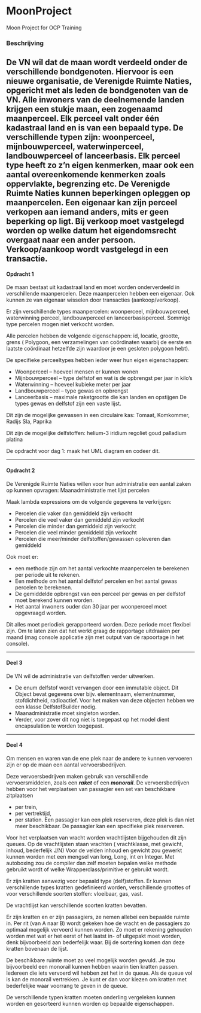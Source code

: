 # MoonProject

Moon Project for OCP Training

### Beschrijving

De VN wil dat de maan wordt verdeeld onder de verschillende bondgenoten. Hiervoor is een nieuwe organisatie, de
Verenigde Ruimte Naties, opgericht met als leden de bondgenoten van de VN. Alle inwoners van de deelnemende landen
krijgen een stukje maan, een zogenaamd maanperceel. Elk perceel valt onder één kadastraal land en is van een bepaald
type. De verschillende typen zijn: woonperceel, mijnbouwperceel, waterwinperceel, landbouwperceel of lanceerbasis. Elk
perceel type heeft zo z’n eigen kenmerken, maar ook een aantal overeenkomende kenmerken zoals oppervlakte, begrenzing
etc. De Verenigde Ruimte Naties kunnen beperkingen opleggen op maanpercelen. Een eigenaar kan zijn perceel verkopen aan
iemand anders, mits er geen beperking op ligt. Bij verkoop moet vastgelegd worden op welke datum het eigendomsrecht
overgaat naar een ander persoon. Verkoop/aankoop wordt vastgelegd in een transactie.
---

#### **Opdracht 1**

De maan bestaat uit kadastraal land en moet worden onderverdeeld in verschillende maanpercelen. Deze maanpercelen hebben
een eigenaar. Ook kunnen ze van eigenaar wisselen door transacties (aankoop/verkoop).

Er zijn verschillende types maanpercelen: woonperceel, mijnbouwperceel, waterwinning perceel, landbouwperceel en
lanceerbasisperceel. Sommige type percelen mogen niet verkocht worden.

Alle percelen hebben de volgende eigenschappen: id, locatie, grootte, grens (
Polygoon, een verzamelingen van coördinaten waarbij de eerste en laatste coördinaat hetzelfde zijn waardoor je een
gesloten polygoon hebt).

De specifieke perceeltypes hebben ieder weer hun eigen eigenschappen:

* Woonperceel – hoeveel mensen er kunnen wonen
* Mijnbouwperceel – type delfstof en wat is de opbrengst per jaar in kilo’s
* Waterwinning – hoeveel kubieke meter per jaar
* Landbouwperceel – type gewas en opbrengst
* Lanceerbasis – maximale raketgrootte die kan landen en opstijgen De types gewas en delfstof zijn een vaste lijst.

Dit zijn de mogelijke gewassen in een circulaire kas:
Tomaat, Komkommer, Radijs Sla, Paprika

Dit zijn de mogelijke delfstoffen:
helium-3 iridium regoliet goud palladium platina

De opdracht voor dag 1: maak het UML diagram en codeer dit.

---

#### **Opdracht 2**

De Verenigde Ruimte Naties willen voor hun administratie een aantal zaken op kunnen opvragen:
Maanadministratie met lijst percelen

Maak lambda expressions om de volgende gegevens te verkrijgen:

* Percelen die vaker dan gemiddeld zijn verkocht
* Percelen die veel vaker dan gemiddeld zijn verkocht
* Percelen die minder dan gemiddeld zijn verkocht
* Percelen die veel minder gemiddeld zijn verkocht
* Percelen die meer/minder delfstoffen/gewassen opleveren dan gemiddeld

Ook moet er:

* een methode zijn om het aantal verkochte maanpercelen te berekenen per periode uit te rekenen.
* Een methode om het aantal delfstof percelen en het aantal gewas percelen te berekenen.
* De gemiddelde opbrengst van een perceel per gewas en per delfstof moet berekend kunnen worden.
* Het aantal inwoners ouder dan 30 jaar per woonperceel moet opgevraagd worden.

Dit alles moet periodiek gerapporteerd worden. Deze periode moet flexibel zijn. Om te laten zien dat het werkt graag de
rapportage uitdraaien per maand (mag console applicatie zijn met output van de rapoortage in het console).

---

#### **Deel 3**

De VN wil de administratie van delfstoffen verder uitwerken.

* De enum delfstof wordt vervangen door een immutable object. Dit Object bevat gegevens over bijv. elementnaam,
  elementnummer, stofdichtheid, radioactief. Voor het maken van deze objecten hebben we een klasse DelfstofBuilder
  nodig.
* Maanadministratie moet singleton worden.
* Verder, voor zover dit nog niet is toegepast op het model dient encapsulation te worden toegepast.

---

#### **Deel 4**

Om mensen en waren van de ene plek naar de andere te kunnen vervoeren zijn er op de maan een aantal vervoersbedrijven.

Deze vervoersbedrijven maken gebruik van verschillende vervoersmiddelen, zoals een _**raket**_ of een **_monorail_**. De
vervoersbedrijven hebben voor het verplaatsen van passagier een set van beschikbare zitplaatsen

* per trein,
* per vertrektijd,
* per station. Een passagier kan een plek reserveren, deze plek is dan niet meer beschikbaar. De passagier kan een
  specifieke plek reserveren.

Voor het verplaatsen van vracht worden vrachtlijsten bijgehouden dit zijn queues. Op de vrachtlijsten staan vrachten (
vrachtklasse, met gewicht, inhoud, bederfelijk J/N)
Voor de velden inhoud en gewicht zou gewerkt kunnen worden met een mengsel van long, Long, int en Integer. Met
autoboxing zou de compiler dan zelf moeten bepalen welke methode gebruikt wordt of welke Wrapperclass/primitive er
gebruikt wordt.

Er zijn kratten aanwezig voor bepaald type (delf)stoffen. Er kunnen verschillende types kratten gedefinieerd worden,
verschillende groottes of voor verschillende soorten stoffen: vloeibaar, gas, vast.

De vrachtlijst kan verschillende soorten kratten bevatten.

Er zijn kratten en er zijn passagiers, ze nemen allebei een bepaalde ruimte in. Per rit (van A naar B) wordt gekeken hoe
de vracht en de passagiers zo optimaal mogelijk vervoerd kunnen worden. Zo moet er rekening gehouden worden met wat er
het eerst of het laatst in- of uitgepakt moet worden, denk bijvoorbeeld aan bederfelijk waar. Bij de sortering komen dan
deze kratten bovenaan de lijst.

De beschikbare ruimte moet zo veel mogelijk worden gevuld. Je zou bijvoorbeeld een monorail kunnen hebben waarin tien
kratten passen. Iedereen die iets vervoerd wil hebben zet het in de queue. Als de queue vol is kan de monorail
vertrekken. Je kunt er dan voor kiezen om kratten met bederfelijke waar voorrang te geven in de queue.

De verschillende typen kratten moeten onderling vergeleken kunnen worden en gesorteerd kunnen worden op bepaalde
eigenschappen.
